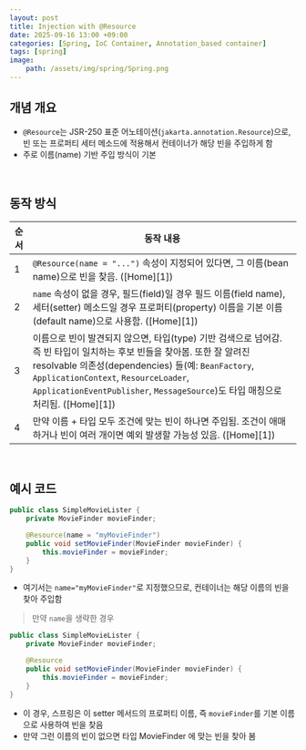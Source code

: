 ```yaml
---
layout: post
title: Injection with @Resource
date: 2025-09-16 13:00 +09:00
categories: [Spring, IoC Container, Annotation_based container]
tags: [spring]
image:
    path: /assets/img/spring/Spring.png
---
```


## 개념 개요

- `@Resource`는 JSR-250 표준 어노테이션(`jakarta.annotation.Resource`)으로, 빈 또는 프로퍼티 세터 메소드에 적용해서 컨테이너가 해당 빈을 주입하게 함
- 주로 이름(name) 기반 주입 방식이 기본

<br>

## 동작 방식

| 순서 | 동작 내용 |
| -- | -- |
| 1  | `@Resource(name = "...")` 속성이 지정되어 있다면, 그 이름(bean name)으로 빈을 찾음. ([Home][1]) |
| 2  | `name` 속성이 없을 경우, 필드(field)일 경우 필드 이름(field name), 세터(setter) 메소드일 경우 프로퍼티(property) 이름을 기본 이름(default name)으로 사용함. ([Home][1]) |
| 3  | 이름으로 빈이 발견되지 않으면, 타입(type) 기반 검색으로 넘어감. 즉 빈 타입이 일치하는 후보 빈들을 찾아봄. 또한 잘 알려진 resolvable 의존성(dependencies) 들(예: `BeanFactory`, `ApplicationContext`, `ResourceLoader`, `ApplicationEventPublisher`, `MessageSource`)도 타입 매칭으로 처리됨. ([Home][1]) |
| 4  | 만약 이름 + 타입 모두 조건에 맞는 빈이 하나면 주입됨. 조건이 애매하거나 빈이 여러 개이면 예외 발생할 가능성 있음. ([Home][1]) |

<br>

## 예시 코드

```java
public class SimpleMovieLister {
    private MovieFinder movieFinder;

    @Resource(name = "myMovieFinder")
    public void setMovieFinder(MovieFinder movieFinder) {
        this.movieFinder = movieFinder;
    }
}
```

- 여기서는 `name="myMovieFinder"`로 지정했으므로, 컨테이너는 해당 이름의 빈을 찾아 주입함

> 만약 `name`을 생략한 경우

```java
public class SimpleMovieLister {
    private MovieFinder movieFinder;

    @Resource
    public void setMovieFinder(MovieFinder movieFinder) {
        this.movieFinder = movieFinder;
    }
}
```

- 이 경우, 스프링은 이 setter 메서드의 프로퍼티 이름, 즉 `movieFinder`를 기본 이름으로 사용하여 빈을 찾음
- 만약 그런 이름의 빈이 없으면 타입 MovieFinder 에 맞는 빈을 찾아 봄